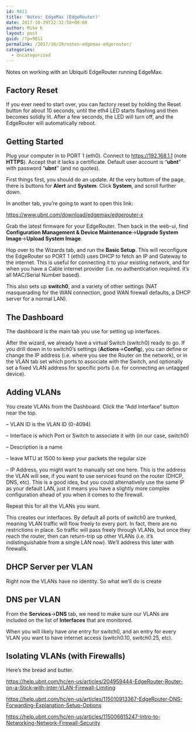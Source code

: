 ```yaml
---
id: 9811
title: 'Notes: EdgeMax (EdgeRouter)'
date: 2017-10-29T22:32:58+00:00
author: Mike K
layout: post
guid: /?p=9811
permalink: /2017/10/29/notes-edgemax-edgerouter/
categories:
  - Uncategorized
---
```

Notes on working with an Ubiquiti EdgeRouter running EdgeMax.

## Factory Reset

If you ever need to start over, you can factory reset by holding the Reset button for about 10 seconds, until the eth4 LED starts flashing and then becomes solidly lit. After a few seconds, the LED will turn off, and the EdgeRouter will automatically reboot.

## Getting Started

Plug your computer in to PORT 1 (eth0). Connect to <https://192.168.1.1> (note **HTTPS**). Accept that it lacks a certificate. Default user account is &#8220;**ubnt**&#8221; with password &#8220;**ubnt**&#8221; (and no quotes).

First things first, you should do an update. At the very bottom of the page, there is buttons for **Alert** and **System**. Click **System**, and scroll further down.

In another tab, you&#8217;re going to want to open this link:

<https://www.ubnt.com/download/edgemax/edgerouter-x>

Grab the latest firmware for your EdgeRouter. Then back in the web-ui, find **Configuration Management & Device Maintenance**->**Upgrade System Image**->**Upload System Image**.

Hop over to the Wizards tab, and run the **Basic Setup**. This will reconfigure the EdgeRouter so PORT 1 (eth0) uses DHCP to fetch an IP and Gateway to the internet. This is useful for connecting it to your existing network, and for when you have a Cable internet provider (i.e. no authentication required. it&#8217;s all MAC/Serial Number based).

This also sets up **switch0**, and a variety of other settings (NAT masquerading for the WAN connection, good WAN firewall defaults, a DHCP server for a normal LAN). 

## The Dashboard

The dashboard is the main tab you use for setting up interfaces. 

After the wizard, we already have a virtual Switch (switch0) ready to go. If you drill down in to switch0&#8217;s settings (**Actions**->**Config**), you can define or change the IP address (i.e. where you see the Router on the network), or in the VLAN tab set which ports to associate with the Switch, and optionally set a fixed VLAN address for specific ports (i.e. for connecting an untagged device).

<!--more-->

## Adding VLANs

You create VLANs from the Dashboard. Click the &#8220;Add Interface&#8221; button near the top.

&#8211; VLAN ID is the VLAN ID (0-4094)
  
&#8211; Interface is which Port or Switch to associate it with (in our case, switch0)
  
&#8211; Description is a name
  
&#8211; leave MTU at 1500 to keep your packets the regular size
  
&#8211; IP Address, you might want to manually set one here. This is the address the VLAN will see, if you want to use services found on the router (DHCP, DNS, etc). This is a good idea, but you could alternatively use the same IP as your default LAN, just it means you have a slightly more complex configuration ahead of you when it comes to the firewall.

Repeat this for all the VLANs you want. 

This creates our interfaces. By default all ports of switch0 are trunked, meaning VLAN traffic will flow freely to every port. In fact, there are no restrictions in place. So traffic will pass freely through VLANs, but once they reach the router, then can return-trip up other VLANs (i.e. it&#8217;s indistinguishable from a single LAN now). We&#8217;ll address this later with firewalls.

## DHCP Server per VLAN

Right now the VLANs have no identity. So what we&#8217;ll do is create 

## DNS per VLAN

From the **Services**->**DNS** tab, we need to make sure our VLANs are included on the list of **Interfaces** that are monitored.

When you will likely have one entry for switch0, and an entry for every VLAN you want to have internet access (switch0.10, switch0.25, etc).

## Isolating VLANs (with Firewalls)

Here&#8217;s the bread and butter.

https://help.ubnt.com/hc/en-us/articles/204959444-EdgeRouter-Router-on-a-Stick-with-Inter-VLAN-Firewall-Limiting

https://help.ubnt.com/hc/en-us/articles/115010913367-EdgeRouter-DNS-Forwarding-Explanation-Setup-Options

https://help.ubnt.com/hc/en-us/articles/115006615247-Intro-to-Networking-Network-Firewall-Security